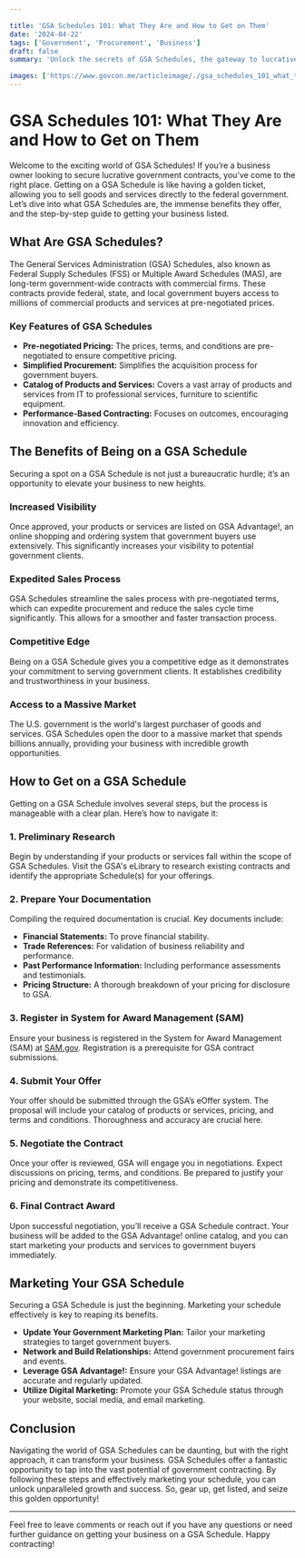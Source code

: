 ```yaml
---

title: 'GSA Schedules 101: What They Are and How to Get on Them'
date: '2024-04-22'
tags: ['Government', 'Procurement', 'Business']
draft: false
summary: 'Unlock the secrets of GSA Schedules, the gateway to lucrative government contracts for your business. Learn what they are, their benefits, and how to get listed!'

images: ['https://www.govcon.me/articleimage/./gsa_schedules_101_what_they_are_and_how_to_get_on_them.webp']
---
```


# GSA Schedules 101: What They Are and How to Get on Them

Welcome to the exciting world of GSA Schedules! If you’re a business owner looking to secure lucrative government contracts, you’ve come to the right place. Getting on a GSA Schedule is like having a golden ticket, allowing you to sell goods and services directly to the federal government. Let’s dive into what GSA Schedules are, the immense benefits they offer, and the step-by-step guide to getting your business listed.

## What Are GSA Schedules?

The General Services Administration (GSA) Schedules, also known as Federal Supply Schedules (FSS) or Multiple Award Schedules (MAS), are long-term government-wide contracts with commercial firms. These contracts provide federal, state, and local government buyers access to millions of commercial products and services at pre-negotiated prices.

### Key Features of GSA Schedules

- **Pre-negotiated Pricing:** The prices, terms, and conditions are pre-negotiated to ensure competitive pricing.
- **Simplified Procurement:** Simplifies the acquisition process for government buyers.
- **Catalog of Products and Services:** Covers a vast array of products and services from IT to professional services, furniture to scientific equipment.
- **Performance-Based Contracting:** Focuses on outcomes, encouraging innovation and efficiency.

## The Benefits of Being on a GSA Schedule

Securing a spot on a GSA Schedule is not just a bureaucratic hurdle; it’s an opportunity to elevate your business to new heights.

### Increased Visibility

Once approved, your products or services are listed on GSA Advantage!, an online shopping and ordering system that government buyers use extensively. This significantly increases your visibility to potential government clients.

### Expedited Sales Process

GSA Schedules streamline the sales process with pre-negotiated terms, which can expedite procurement and reduce the sales cycle time significantly. This allows for a smoother and faster transaction process.

### Competitive Edge

Being on a GSA Schedule gives you a competitive edge as it demonstrates your commitment to serving government clients. It establishes credibility and trustworthiness in your business.

### Access to a Massive Market

The U.S. government is the world's largest purchaser of goods and services. GSA Schedules open the door to a massive market that spends billions annually, providing your business with incredible growth opportunities.

## How to Get on a GSA Schedule

Getting on a GSA Schedule involves several steps, but the process is manageable with a clear plan. Here’s how to navigate it:

### 1. Preliminary Research

Begin by understanding if your products or services fall within the scope of GSA Schedules. Visit the GSA's eLibrary to research existing contracts and identify the appropriate Schedule(s) for your offerings.

### 2. Prepare Your Documentation

Compiling the required documentation is crucial. Key documents include:

- **Financial Statements:** To prove financial stability.
- **Trade References:** For validation of business reliability and performance.
- **Past Performance Information:** Including performance assessments and testimonials.
- **Pricing Structure:** A thorough breakdown of your pricing for disclosure to GSA.

### 3. Register in System for Award Management (SAM)

Ensure your business is registered in the System for Award Management (SAM) at [SAM.gov](https://www.sam.gov). Registration is a prerequisite for GSA contract submissions.

### 4. Submit Your Offer

Your offer should be submitted through the GSA’s eOffer system. The proposal will include your catalog of products or services, pricing, and terms and conditions. Thoroughness and accuracy are crucial here.

### 5. Negotiate the Contract

Once your offer is reviewed, GSA will engage you in negotiations. Expect discussions on pricing, terms, and conditions. Be prepared to justify your pricing and demonstrate its competitiveness.

### 6. Final Contract Award

Upon successful negotiation, you’ll receive a GSA Schedule contract. Your business will be added to the GSA Advantage! online catalog, and you can start marketing your products and services to government buyers immediately.

## Marketing Your GSA Schedule

Securing a GSA Schedule is just the beginning. Marketing your schedule effectively is key to reaping its benefits.

- **Update Your Government Marketing Plan:** Tailor your marketing strategies to target government buyers.
- **Network and Build Relationships:** Attend government procurement fairs and events.
- **Leverage GSA Advantage!:** Ensure your GSA Advantage! listings are accurate and regularly updated.
- **Utilize Digital Marketing:** Promote your GSA Schedule status through your website, social media, and email marketing.

## Conclusion

Navigating the world of GSA Schedules can be daunting, but with the right approach, it can transform your business. GSA Schedules offer a fantastic opportunity to tap into the vast potential of government contracting. By following these steps and effectively marketing your schedule, you can unlock unparalleled growth and success. So, gear up, get listed, and seize this golden opportunity!

---

Feel free to leave comments or reach out if you have any questions or need further guidance on getting your business on a GSA Schedule. Happy contracting!